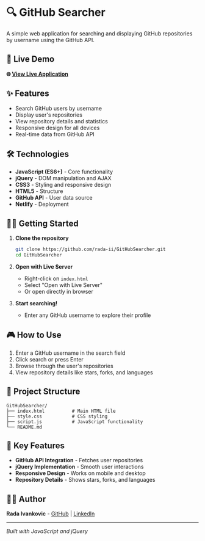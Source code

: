 # 🔍 GitHub Searcher

A simple web application for searching and displaying GitHub repositories by username using the GitHub API.

## 🚀 Live Demo

**🌐 [View Live Application](https://github-sercher.netlify.app/)**

## ✨ Features

- Search GitHub users by username
- Display user's repositories
- View repository details and statistics
- Responsive design for all devices
- Real-time data from GitHub API

## 🛠️ Technologies

- **JavaScript (ES6+)** - Core functionality
- **jQuery** - DOM manipulation and AJAX
- **CSS3** - Styling and responsive design
- **HTML5** - Structure
- **GitHub API** - User data source
- **Netlify** - Deployment

## 🏃‍♀️ Getting Started

1. **Clone the repository**
   ```bash
   git clone https://github.com/rada-ii/GitHubSearcher.git
   cd GitHubSearcher
   ```

2. **Open with Live Server**
   - Right-click on `index.html`
   - Select "Open with Live Server"
   - Or open directly in browser

3. **Start searching!**
   - Enter any GitHub username to explore their profile

## 🎮 How to Use

1. Enter a GitHub username in the search field
2. Click search or press Enter
3. Browse through the user's repositories
4. View repository details like stars, forks, and languages

## 📁 Project Structure

```
GitHubSearcher/
├── index.html          # Main HTML file
├── style.css           # CSS styling
├── script.js           # JavaScript functionality
└── README.md
```

## 🌟 Key Features

- **GitHub API Integration** - Fetches user repositories
- **jQuery Implementation** - Smooth user interactions
- **Responsive Design** - Works on mobile and desktop
- **Repository Details** - Shows stars, forks, and languages

## 👩‍💻 Author

**Rada Ivankovic** - [GitHub](https://github.com/rada-ii) | [LinkedIn](https://www.linkedin.com/in/rada-ivankovic)

---

*Built with JavaScript and jQuery*
